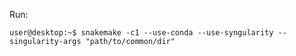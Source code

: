 Run:
```console
user@desktop:~$ snakemake -c1 --use-conda --use-syngularity --singularity-args "path/to/common/dir"
```